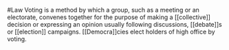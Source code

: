 #Law 
Voting is a method by which a group, such as a meeting or an electorate, convenes together for the purpose of making a [[collective]] decision or expressing an opinion usually following discussions, [[debate]]s or [[election]] campaigns. [[Democra]]cies elect holders of high office by voting.
